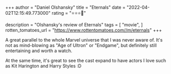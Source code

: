 +++
author = "Daniel Olshansky"
title = "Eternals"
date = "2022-04-02T12:15:49.773000"
rating = "⭐⭐⭐🌟"

description = "Olshansky's review of Eternals"
tags = [
    "movie",
]
rotten_tomatoes_url = "https://www.rottentomatoes.com//m/eternals"
+++

A great parallel to the whole Marvel universe that I was never aware of. It's not as mind-blowing as "Age of Ultron" or "Endgame", but definitely still entertaining and worth a watch.

At the same time, it's great to see the cast expand to have actors I love such as Kit Harington and Harry Styles :D

